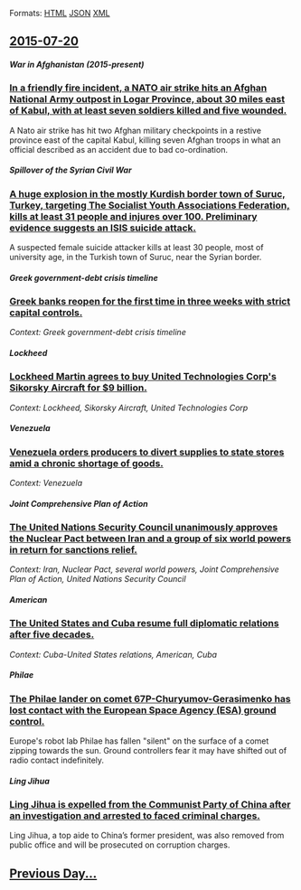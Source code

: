 
Formats: [HTML](2015/07/20/index.html)  [JSON](2015/07/20/index.json)  [XML](2015/07/20/index.xml)  

## [2015-07-20](/news/2015/07/20/index.md)

##### War in Afghanistan (2015-present)
### [In a friendly fire incident, a NATO air strike hits an Afghan National Army outpost in Logar Province, about 30 miles east of Kabul, with at least seven soldiers killed and five wounded. ](/news/2015/07/20/in-a-friendly-fire-incident-a-nato-air-strike-hits-an-afghan-national-army-outpost-in-logar-province-about-30-miles-east-of-kabul-with-at.md)
A Nato air strike has hit two Afghan military checkpoints in a restive province east of the capital Kabul, killing seven Afghan troops in what an official described as an accident due to bad co-ordination.

##### Spillover of the Syrian Civil War
### [A huge explosion in the mostly Kurdish border town of Suruc, Turkey, targeting The Socialist Youth Associations Federation, kills at least 31 people and injures over 100. Preliminary evidence suggests an ISIS suicide attack. ](/news/2015/07/20/a-huge-explosion-in-the-mostly-kurdish-border-town-of-suruass-turkey-targeting-the-socialist-youth-associations-federation-kills-at-least.md)
A suspected female suicide attacker kills at least 30 people, most of university age, in the Turkish town of Suruc, near the Syrian border.

##### Greek government-debt crisis timeline
### [Greek banks reopen for the first time in three weeks with strict capital controls. ](/news/2015/07/20/greek-banks-reopen-for-the-first-time-in-three-weeks-with-strict-capital-controls.md)
_Context: Greek government-debt crisis timeline_

##### Lockheed
### [Lockheed Martin agrees to buy United Technologies Corp's Sikorsky Aircraft for $9 billion. ](/news/2015/07/20/lockheed-martin-agrees-to-buy-united-technologies-corp-s-sikorsky-aircraft-for-9-billion.md)
_Context: Lockheed, Sikorsky Aircraft, United Technologies Corp_

##### Venezuela
### [Venezuela orders producers to divert supplies to state stores amid a chronic shortage of goods. ](/news/2015/07/20/venezuela-orders-producers-to-divert-supplies-to-state-stores-amid-a-chronic-shortage-of-goods.md)
_Context: Venezuela_

##### Joint Comprehensive Plan of Action
### [The United Nations Security Council unanimously approves the Nuclear Pact between Iran and a group of six world powers in return for sanctions relief. ](/news/2015/07/20/the-united-nations-security-council-unanimously-approves-the-nuclear-pact-between-iran-and-a-group-of-six-world-powers-in-return-for-sanctio.md)
_Context: Iran, Nuclear Pact, several world powers, Joint Comprehensive Plan of Action, United Nations Security Council_

##### American
### [The United States and Cuba resume full diplomatic relations after five decades. ](/news/2015/07/20/the-united-states-and-cuba-resume-full-diplomatic-relations-after-five-decades.md)
_Context: Cuba-United States relations, American, Cuba_

##### Philae
### [ The Philae lander on comet 67P-Churyumov-Gerasimenko has lost contact with the European Space Agency (ESA) ground control. ](/news/2015/07/20/the-philae-lander-on-comet-67p-churyumovagerasimenko-has-lost-contact-with-the-european-space-agency-esa-ground-control.md)
Europe&#39;s robot lab Philae has fallen &quot;silent&quot; on the surface of a comet zipping towards the sun. Ground controllers fear it may have shifted out of radio contact indefinitely.

##### Ling Jihua
### [ Ling Jihua is expelled from the Communist Party of China after an investigation and arrested to faced criminal charges. ](/news/2015/07/20/ling-jihua-is-expelled-from-the-communist-party-of-china-after-an-investigation-and-arrested-to-faced-criminal-charges.md)
Ling Jihua, a top aide to China&#8217;s former president, was also removed from public office and will be prosecuted on corruption charges.

## [Previous Day...](/news/2015/07/19/index.md)

